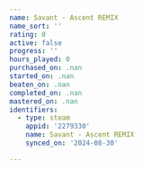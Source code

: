 ```yaml
---
name: Savant - Ascent REMIX
name_sort: ''
rating: 0
active: false
progress: ''
hours_played: 0
purchased_on: .nan
started_on: .nan
beaten_on: .nan
completed_on: .nan
mastered_on: .nan
identifiers:
  - type: steam
    appid: '2279330'
    name: Savant - Ascent REMIX
    synced_on: '2024-08-30'

---
```

